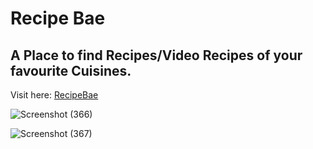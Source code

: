 # Recipe Bae

## A Place to find Recipes/Video Recipes of your favourite Cuisines. 
  Visit here: [RecipeBae](https://recipebae.vercel.app/)

![Screenshot (366)](https://user-images.githubusercontent.com/58587256/152737090-58c94aa4-7e91-4a38-960d-82af3f2dbddb.png)

![Screenshot (367)](https://user-images.githubusercontent.com/58587256/152737050-75c8e328-fc1e-414b-817e-8e54d24d6718.png)
